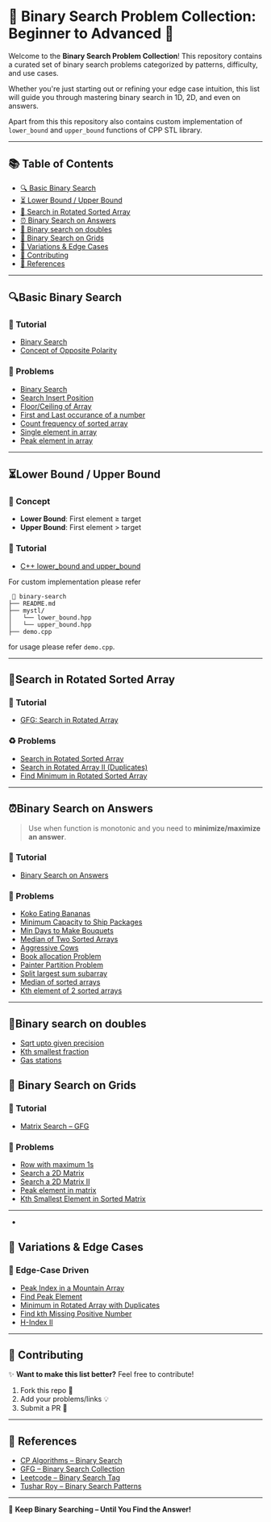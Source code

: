 # 🎯 Binary Search Problem Collection: Beginner to Advanced 🚀

Welcome to the **Binary Search Problem Collection**! This repository contains a curated set of binary search problems categorized by patterns, difficulty, and use cases.

Whether you're just starting out or refining your edge case intuition, this list will guide you through mastering binary search in 1D, 2D, and even on answers.

Apart from this this repository also contains custom implementation of `lower_bound` and `upper_bound` functions of CPP STL library.

---

## 📚 Table of Contents

- [🔍 Basic Binary Search](#basic-binary-search)
- [⏳ Lower Bound / Upper Bound](#lower-bound--upper-bound)
- [🧬 Search in Rotated Sorted Array](#search-in-rotated-sorted-array)
- [⏰ Binary Search on Answers](#binary-search-on-answers)
- [🔑 Binary search on doubles](#binary-search-on-doubles)
- [🧱 Binary Search on Grids](#binary-search-on-grids)
- [🧰 Variations & Edge Cases](#variations--edge-cases)
- [💬 Contributing](#contributing)
- [🔗 References](#references)

---

## 🔍Basic Binary Search

### 📘 Tutorial  
- [Binary Search](https://cp-algorithms.com/num_methods/binary_search.html)
- [Concept of Opposite Polarity](https://www.geeksforgeeks.org/understanding-opposite-polarity-concept-in-binary-search/)

### 🧭 Problems  
- [Binary Search](https://leetcode.com/problems/binary-search/description/)
- [Search Insert Position](https://leetcode.com/problems/search-insert-position/)
- [Floor/Ceiling of Array](https://www.geeksforgeeks.org/problems/floor-in-a-sorted-array-1587115620/1)
- [First and Last occurance of a number](https://leetcode.com/problems/find-first-and-last-position-of-element-in-sorted-array)
- [Count frequency of sorted array](https://www.geeksforgeeks.org/count-number-of-occurrences-or-frequency-in-a-sorted-array/)
- [Single element in array](https://leetcode.com/problems/single-element-in-a-sorted-array/description/)
- [Peak element in array](https://leetcode.com/problems/find-peak-element/description/)

---

## ⏳Lower Bound / Upper Bound

### 🧠 Concept  
- **Lower Bound**: First element ≥ target  
- **Upper Bound**: First element > target

### 📘 Tutorial  
- [C++ lower_bound and upper_bound](https://www.geeksforgeeks.org/upper_bound-lower_bound-STL/)

For custom implementation please refer

```
 📁 binary-search      
├── README.md                
├── mystl/               
│   └── lower_bound.hpp
│   └── upper_bound.hpp
├── demo.cpp

```
for usage please refer `demo.cpp`.


---

## 🧬Search in Rotated Sorted Array

### 📘 Tutorial  
- [GFG: Search in Rotated Array](https://www.geeksforgeeks.org/search-an-element-in-a-sorted-and-pivoted-array/)

### ♻️ Problems  
- [Search in Rotated Sorted Array](https://leetcode.com/problems/search-in-rotated-sorted-array/description)
- [Search in Rotated Array II (Duplicates)](https://leetcode.com/problems/search-in-rotated-sorted-array-ii/)
- [Find Minimum in Rotated Sorted Array](https://leetcode.com/problems/find-minimum-in-rotated-sorted-array/description/)
  
---

## ⏰Binary Search on Answers

> Use when function is monotonic and you need to **minimize/maximize an answer**.

### 📘 Tutorial  
- [Binary Search on Answers](https://leetcode.com/discuss/post/3725477/binary-search-on-answer-koko-type-by-sam-a350/)

### 🧱 Problems  
- [Koko Eating Bananas](https://leetcode.com/problems/koko-eating-bananas/description/)
- [Minimum Capacity to Ship Packages](https://leetcode.com/problems/capacity-to-ship-packages-within-d-days/description/)
- [Min Days to Make Bouquets](https://leetcode.com/problems/minimum-number-of-days-to-make-m-bouquets/description/)
- [Median of Two Sorted Arrays](https://leetcode.com/problems/median-of-two-sorted-arrays/)
- [Aggressive Cows](https://www.spoj.com/problems/AGGRCOW/)
- [Book allocation Problem](https://www.geeksforgeeks.org/problems/allocate-minimum-number-of-pages0937/1)
- [Painter Partition Problem](https://www.geeksforgeeks.org/painters-partition-problem/)
- [Split largest sum subarray](https://leetcode.com/problems/split-array-largest-sum/description/)
- [Median of sorted arrays](https://leetcode.com/problems/median-of-two-sorted-arrays)
- [Kth element of 2 sorted arrays](https://www.geeksforgeeks.org/problems/k-th-element-of-two-sorted-array1317/1)

---

## 🔑Binary search on doubles
- [Sqrt upto given precision](https://www.geeksforgeeks.org/find-square-root-number-upto-given-precision-using-binary-search/)
- [Kth smallest fraction](https://leetcode.com/problems/k-th-smallest-prime-fraction)
- [Gas stations](https://leetcode.com/problems/minimize-max-distance-to-gas-station/description/)

  
## 🧱 Binary Search on Grids

### 📘 Tutorial  
- [Matrix Search – GFG](https://www.geeksforgeeks.org/search-in-row-wise-and-column-wise-sorted-matrix/)

### 💼 Problems  
- [Row with maximum 1s](https://www.geeksforgeeks.org/find-the-row-with-maximum-number-1s/)
- [Search a 2D Matrix](https://leetcode.com/problems/search-a-2d-matrix)
- [Search a 2D Matrix II](https://leetcode.com/problems/search-a-2d-matrix-ii)
- [Peak element in matrix](https://leetcode.com/problems/find-a-peak-element-ii/description/)
- [Kth Smallest Element in Sorted Matrix](https://leetcode.com/problems/kth-smallest-element-in-a-sorted-matrix/)

---


- 

## 🧰 Variations & Edge Cases

### 🧪 Edge-Case Driven  
- [Peak Index in a Mountain Array](https://leetcode.com/problems/peak-index-in-a-mountain-array/)
- [Find Peak Element](https://leetcode.com/problems/find-peak-element/)
- [Minimum in Rotated Array with Duplicates](https://leetcode.com/problems/find-minimum-in-rotated-sorted-array-ii/)
- [Find kth Missing Positive Number](https://leetcode.com/problems/kth-missing-positive-number/)
- [H-Index II](https://leetcode.com/problems/h-index-ii/)

---

## 💬 Contributing

✨ **Want to make this list better?** Feel free to contribute!

1. Fork this repo 🍴  
2. Add your problems/links 💡  
3. Submit a PR 🔁

---

## 🔗 References

- [CP Algorithms – Binary Search](https://cp-algorithms.com/search.html)
- [GFG – Binary Search Collection](https://www.geeksforgeeks.org/binary-search/)
- [Leetcode – Binary Search Tag](https://leetcode.com/tag/binary-search/)
- [Tushar Roy – Binary Search Patterns](https://www.youtube.com/watch?v=YbY8cVwWAvw)

---

🚀 **Keep Binary Searching – Until You Find the Answer!**
